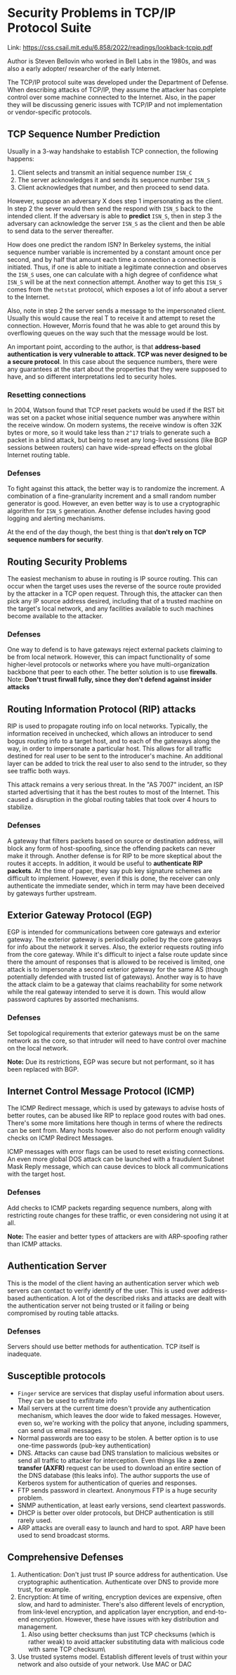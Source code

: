 # Security Problems in TCP/IP Protocol Suite

Link: <https://css.csail.mit.edu/6.858/2022/readings/lookback-tcpip.pdf>

Author is Steven Bellovin who worked in Bell Labs in the 1980s, and was also a early adopter/ researcher of the early Internet.

The TCP/IP protocol suite was developed under the Department of Defense. When describing attacks of TCP/IP, they assume the attacker has complete control over some machine connected to the Internet. Also, in the paper they will be discussing generic issues with TCP/IP and not implementation or vendor-specific protocols.

## TCP Sequence Number Prediction

Usually in a 3-way handshake to establish TCP connection, the following happens:
1. Client selects and transmit an initial sequence number `ISN_C`
2. The server acknowledges it and sends its sequence number `ISN_S`
3. Client acknowledges that number, and then proceed to send data.

However, suppose an adversary X does step 1 impersonating as the client. In step 2 the sever would then send the respond with `ISN_S` back to the intended client. If the adversary is able to **predict** `ISN_S`, then in step 3 the adversary can acknowledge the server `ISN_S` as the client and then be able to send data to the server thereafter.

How does one predict the random ISN? In Berkeley systems, the initial sequence number variable is incremented by a constant amount once per second, and by half that amount each time a connection a connection is initiated. Thus, if one is able to initiate a legitimate connection and observes the `ISN_S` uses, one can calculate with a high degree of confidence what `ISN_S` will be at the next connection attempt. Another way to get this `ISN_S` comes from the `netstat` protocol, which exposes a lot of info about a server to the Internet.

Also, note in step 2 the server sends a message to the impersonated client. Usually this would cause the real T to receive it and attempt to reset the connection. However, Morris found that he was able to get around this by overflowing queues on the way such that the message would be lost. 

An important point, according to the author, is that **address-based authentication is very vulnerable to attack. TCP was never designed to be a secure protocol**. In this case about the sequence numbers, there were any guarantees at the start about the properties that they were supposed to have, and so different interpretations led to security holes.

### Resetting connections

In 2004, Watson found that TCP reset packets would be used if the RST bit was set on a packet whose initial sequence number was anywhere within the receive window. On modern systems, the receive window is often 32K bytes or more, so it would take less than `2^17` trials to generate such a packet in a blind attack, but being to reset any long-lived sessions (like BGP sessions between routers) can have wide-spread effects on the global Internet routing table.

### Defenses

To fight against this attack, the better way is to randomize the increment. A combination of a fine-granularity increment and a small random number generator is good. However, an even better way is to use a cryptographic algorithm for `ISN_S` generation. Another defense includes having good logging and alerting mechanisms.

At the end of the day though, the best thing is that **don't rely on TCP sequence numbers for security**.

## Routing Security Problems

The easiest mechanism to abuse in routing is IP source routing. This can occur when the target uses uses the reverse of the source route provided by the attacker in a TCP open request. Through this, the attacker can then pick any IP source address desired, including that of a trusted machine on the target's local network, and any facilities available to such machines become available to the attacker.

### Defenses

One way to defend is to have gateways reject external packets claiming to be from local network. However, this can impact functionality of some higher-level protocols or networks where you have multi-organization backbone that peer to each other. The better solution is to use **firewalls**. Note: **Don't trust firwall fully, since they don't defend against insider attacks**

## Routing Information Protocol (RIP) attacks

RIP is used to propagate routing info on local networks. Typically, the information received in unchecked, which allows an introducer to send bogus routing info to a target host, and to each of the gateways along the way, in order to impersonate a particular host. This allows for all traffic destined for real user to be sent to the introducer's machine. An additional layer can be added to trick the real user to also send to the intruder, so they see traffic both ways. 

This attack remains a very serious threat. In the "AS 7007" incident, an ISP started advertising that it has the best routes to most of the Internet. This caused a disruption in the global routing tables that took over 4 hours to stabilize.

### Defenses

A gateway that filters packets based on source or destination address, will block any form of host-spoofing, since the offending packets can never make it through. Another defense is for RIP to be more skeptical about the routes it accepts. In addition, it would be useful to **authenticate RIP packets**. At the time of paper, they say pub key signature schemes are difficult to implement. However, even if this is done, the receiver can only authenticate the immediate sender, which in term may have been deceived by gateways further upstream.

## Exterior Gateway Protocol (EGP)

EGP is intended for communications between core gateways and exterior gateway. The exterior gateway is periodically polled by the core gateways for info about the network it serves. Also, the exterior requests routing info from the core gateway. While it's difficult to inject a false route update since there the amount of responses that is allowed to be received is limited, one attack is to impersonate a second exterior gateway for the same AS (though potentially defended with trusted list of gateways). Another way is to have the attack claim to be a gateway that claims reachability for some network while the real gateway intended to serve it is down. This would allow password captures by assorted mechanisms.

### Defenses

Set topological requirements that exterior gateways must be on the same network as the core, so that intruder will need to have control over machine on the local network. 

**Note:** Due its restrictions, EGP was secure but not performant, so it has been replaced with BGP.

## Internet Control Message Protocol (ICMP)

The ICMP Redirect message, which is used by gateways to advise hosts of better routes, can be abused like RIP to replace good routes with bad ones. There's some more limitations here though in terms of where the redirects can be sent from. Many hosts however also do not perform enough validity checks on ICMP Redirect Messages.

ICMP messages with error flags can be used to reset existing connections. An even more global DOS attack can be launched with a fraudulent Subnet Mask Reply message, which can cause devices to block all communications with the target host.

### Defenses

Add checks to ICMP packets regarding sequence numbers, along with restricting route changes for these traffic, or even considering not using it at all.

**Note:** The easier and better types of attackers are with ARP-spoofing rather than ICMP attacks.

## Authentication Server

This is the model of the client having an authentication server which web servers can contact to verify identify of the user. This is used over address-based authentication. A lot of the described risks and attacks are dealt with the authentication server not being trusted or it failing or being compromised by routing table attacks.

### Defenses

Servers should use better methods for authentication. TCP itself is inadequate.

## Susceptible protocols

- `Finger` service are services that display useful information about users. They can be used to exfiltrate info
- Mail servers at the current time doesn't provide any authentication mechanism, which leaves the door wide to faked messages. However, even so, we're working with the policy that anyone, including spammers, can send us email messages.
- Normal passwords are too easy to be stolen. A better option is to use one-time passwords (pub-key authentication)
- DNS. Attacks can cause bad DNS translation to malicious websites or send all traffic to attacker for interception. Even things like a **zone transfer (AXFR)** request can be used to download an entire section of the DNS database (this leaks info). The author supports the use of Kerberos system for authentication of queries and responses.
- FTP sends password in cleartext. Anonymous FTP is a huge security problem.
- SNMP authentication, at least early versions, send cleartext passwords.
- DHCP is better over older protocols, but DHCP authentication is still rarely used.
- ARP attacks are overall easy to launch and hard to spot. ARP have been used to send broadcast storms.


## Comprehensive Defenses

1. Authentication: Don't just trust IP source address for authentication. Use cryptographic authentication. Authenticate over DNS to provide more trust, for example.
2. Encryption: At time of writing, encryption devices are expensive, often slow, and hard to administer. There's also different levels of encryption, from link-level encryption, and application layer encryption, and end-to-end encryption. However, these have issues with key distribution and management.
   1. Also using better checksums than just TCP checksums (which is rather weak) to avoid attacker substituting data with malicious code with same TCP checksum\
3. Use trusted systems model. Establish different levels of trust within your network and also outside of your network. Use MAC or DAC